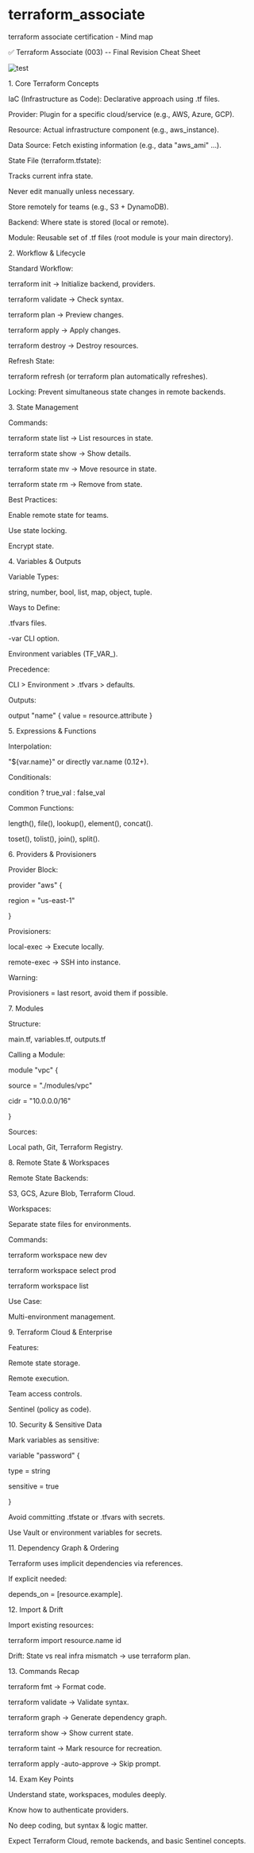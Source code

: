 # terraform_associate
terraform associate certification - Mind map

✅ Terraform Associate (003) -- Final Revision Cheat Sheet

![test](gitops.png)

1\. Core Terraform Concepts

IaC (Infrastructure as Code): Declarative approach using .tf files.

Provider: Plugin for a specific cloud/service (e.g., AWS, Azure, GCP).

Resource: Actual infrastructure component (e.g., aws_instance).

Data Source: Fetch existing information (e.g., data "aws_ami" ...).

State File (terraform.tfstate):

Tracks current infra state.

Never edit manually unless necessary.

Store remotely for teams (e.g., S3 + DynamoDB).

Backend: Where state is stored (local or remote).

Module: Reusable set of .tf files (root module is your main directory).

2\. Workflow & Lifecycle

Standard Workflow:

terraform init → Initialize backend, providers.

terraform validate → Check syntax.

terraform plan → Preview changes.

terraform apply → Apply changes.

terraform destroy → Destroy resources.

Refresh State:

terraform refresh (or terraform plan automatically refreshes).

Locking: Prevent simultaneous state changes in remote backends.

3\. State Management

Commands:

terraform state list → List resources in state.

terraform state show <resource> → Show details.

terraform state mv → Move resource in state.

terraform state rm → Remove from state.

Best Practices:

Enable remote state for teams.

Use state locking.

Encrypt state.

4\. Variables & Outputs

Variable Types:

string, number, bool, list, map, object, tuple.

Ways to Define:

.tfvars files.

-var CLI option.

Environment variables (TF_VAR_<name>).

Precedence:

CLI > Environment > .tfvars > defaults.

Outputs:

output "name" { value = resource.attribute }

5\. Expressions & Functions

Interpolation:

"${var.name}" or directly var.name (0.12+).

Conditionals:

condition ? true_val : false_val

Common Functions:

length(), file(), lookup(), element(), concat().

toset(), tolist(), join(), split().

6\. Providers & Provisioners

Provider Block:

provider "aws" {

region = "us-east-1"

}

Provisioners:

local-exec → Execute locally.

remote-exec → SSH into instance.

Warning:

Provisioners = last resort, avoid them if possible.

7\. Modules

Structure:

main.tf, variables.tf, outputs.tf

Calling a Module:

module "vpc" {

source = "./modules/vpc"

cidr = "10.0.0.0/16"

}

Sources:

Local path, Git, Terraform Registry.

8\. Remote State & Workspaces

Remote State Backends:

S3, GCS, Azure Blob, Terraform Cloud.

Workspaces:

Separate state files for environments.

Commands:

terraform workspace new dev

terraform workspace select prod

terraform workspace list

Use Case:

Multi-environment management.

9\. Terraform Cloud & Enterprise

Features:

Remote state storage.

Remote execution.

Team access controls.

Sentinel (policy as code).

10\. Security & Sensitive Data

Mark variables as sensitive:

variable "password" {

type = string

sensitive = true

}

Avoid committing .tfstate or .tfvars with secrets.

Use Vault or environment variables for secrets.

11\. Dependency Graph & Ordering

Terraform uses implicit dependencies via references.

If explicit needed:

depends_on = [resource.example].

12\. Import & Drift

Import existing resources:

terraform import resource.name id

Drift: State vs real infra mismatch → use terraform plan.

13\. Commands Recap

terraform fmt → Format code.

terraform validate → Validate syntax.

terraform graph → Generate dependency graph.

terraform show → Show current state.

terraform taint → Mark resource for recreation.

terraform apply -auto-approve → Skip prompt.

14\. Exam Key Points

Understand state, workspaces, modules deeply.

Know how to authenticate providers.

No deep coding, but syntax & logic matter.

Expect Terraform Cloud, remote backends, and basic Sentinel concepts.
